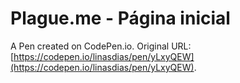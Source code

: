 # Plague.me - Página inicial

A Pen created on CodePen.io. Original URL: [https://codepen.io/linasdias/pen/yLxyQEW](https://codepen.io/linasdias/pen/yLxyQEW).

